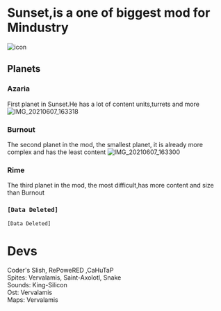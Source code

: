 # Sunset,is a one of biggest mod for Mindustry
![icon](https://user-images.githubusercontent.com/81778048/121011056-db200100-c79e-11eb-862d-c8c8bff0fca8.png)

## Planets
### Azaria
First planet in Sunset.He has a lot of content units,turrets and more
![IMG_20210607_163318](https://user-images.githubusercontent.com/81778048/121026154-871d1880-c7ae-11eb-93b2-2e5019f26b27.jpg)
### Burnout
The second planet in the mod, the smallest planet, it is already more complex and has the least content
![IMG_20210607_163300](https://user-images.githubusercontent.com/81778048/121026003-68b71d00-c7ae-11eb-84be-e19e6bab1b35.jpg)

### Rime
The third planet in the mod, the most difficult,has more content and size than Burnout

### `[Data Deleted]`
`[Data Deleted]`

# Devs
Coder's Slish, RePoweRED ,CaHuTaP\
Spites: Vervalamis, Saint-Axolotl, Snake\
Sounds: King-Silicon\
Ost: Vervalamis\
Maps: Vervalamis
